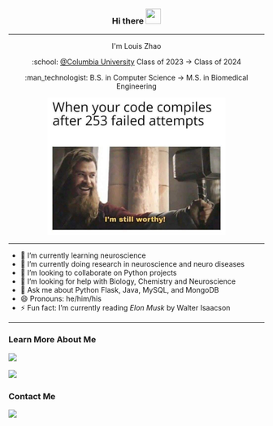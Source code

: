 <h3 align="center">Hi there <img src="https://raw.githubusercontent.com/MartinHeinz/MartinHeinz/master/wave.gif" height="30px" width="30px"></h3>

<hr>

<p align="center">I'm Louis Zhao</p>
<p align="center">:school: <a href="https://www.columbia.edu">@Columbia University</a> Class of 2023 -> Class of 2024</p>
<p align="center">:man_technologist: B.S. in Computer Science -> M.S. in Biomedical Engineering</p>

<p align="center">
  <img src="0*k98Ra5UzgDrSz-vv.png" width="350px" height="270px">
</p>

<hr>

- 🔭 I’m currently learning neuroscience
- 🌱 I’m currently doing research in neuroscience and neuro diseases
- 👯 I’m looking to collaborate on Python projects
- 🤔 I’m looking for help with Biology, Chemistry and Neuroscience
- 💬 Ask me about Python Flask, Java, MySQL, and MongoDB
- 😄 Pronouns: he/him/his
- ⚡ Fun fact: I’m currently reading *Elon Musk* by Walter Isaacson

---

### Learn More About Me

<a href="https://www.linkedin.com/in/louistz/"><img src="https://img.shields.io/badge/LinkedIn-0077B5?style=for-the-badge&logo=linkedin&logoColor=white"></a>

<a href="https://tianqizhao.com"><img src="https://img.shields.io/badge/My%20Personal%20Website-Tianqi%20Zhao-important?style=for-the-badge"></a>

<h3>Contact Me</h3>

<a href="mailto:tz2529@columbia.edu"><img src="https://img.shields.io/badge/Gmail-D14836?style=for-the-badge&logo=gmail&logoColor=white"/></a>
